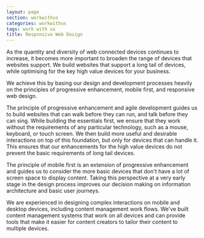 ```yaml
---
layout: page
section: workwithus
categories: workwithus
tags: work with us
title: Responsive Web Design
---
```


As the quantity and diversity of web connected devices continues to increase, it becomes more important to broaden the range of devices that websites support. We build websites that support a long tail of devices, while optimising for the key high value devices for your business.

We achieve this by basing our design and development processes heavily on the principles of progressive enhancement, mobile first, and responsive web design.

The principle of progressive enhancement and agile development guides us to build websites that can walk before they can run, and talk before they can sing. While building the essentials first, we ensure that they work without the requirements of any particular technology, such as a mouse, keyboard, or touch screen. We then build more useful and desirable interactions on top of this foundation, but only for devices that can handle it. This ensures that our enhancements for the high value devices do not prevent the basic requirements of long tail devices.

The principle of mobile first is an extension of progressive enhancement and guides us to consider the more basic devices that don't have  a lot of screen space to display content. Taking this perspective at a very early stage in the design process improves our decision making on information architecture and basic user journeys.

We are experienced in designing complex interactions on mobile and desktop devices, including content management work flows. We've built content management systems that work on all devices and can provide tools that make it easier for content creators to tailor their content to multiple devices.